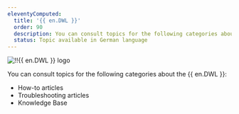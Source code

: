 ```yaml
---
eleventyComputed:
  title: '{{ en.DWL }}'
  order: 90
  description: You can consult topics for the following categories about the {{ en.DWL }}':' How-to articles, Troubleshooting articles and Knowledge Base
  status: Topic available in German language
---
```

![!!{{ en.DWL }} logo](https://webdevolutions.blob.core.windows.net/images/projects/web-login/logos/web-login-color-shadow.svg)

You can consult topics for the following categories about the {{ en.DWL }}:

* How-to articles
* Troubleshooting articles
* Knowledge Base
